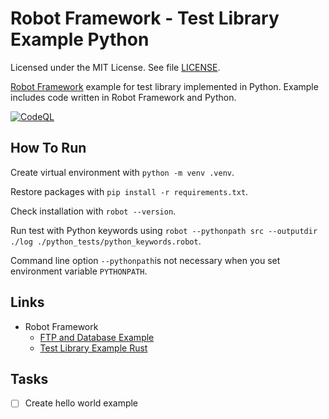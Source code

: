 # Robot Framework - Test Library Example Python

Licensed under the MIT License. See file [LICENSE](./LICENSE).

[Robot Framework](https://robotframework.org/) example for test library implemented in Python. Example includes code written in Robot Framework and Python.

[![CodeQL](https://github.com/mneiferbag/robot-python-test-library/actions/workflows/codeql.yml/badge.svg)](https://github.com/mneiferbag/robot-python-test-library/actions/workflows/codeql.yml)

## How To Run

Create virtual environment with `python -m venv .venv`.

Restore packages with `pip install -r requirements.txt`.

Check installation with `robot --version`.

Run test with Python keywords using `robot --pythonpath src --outputdir ./log ./python_tests/python_keywords.robot`.

Command line option `--pythonpath`is not necessary when you set environment variable `PYTHONPATH`.

## Links

- Robot Framework
  - [FTP and Database Example](https://github.com/mneiferbag/robot-ftp-db)
  - [Test Library Example Rust](https://github.com/mneiferbag/robot-rust-test-library)

## Tasks

- [ ] Create hello world example
